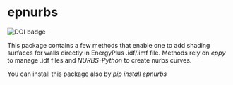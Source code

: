 # epnurbs
![DOI badge](https://zenodo.org/badge/132943430.svg)

This package contains a few methods that enable one to add shading surfaces for walls directly in EnergyPlus .idf/.imf file. Methods rely on *eppy* to manage .idf files and *NURBS-Python* to create nurbs curves.

You can install this package also by *pip install epnurbs*
